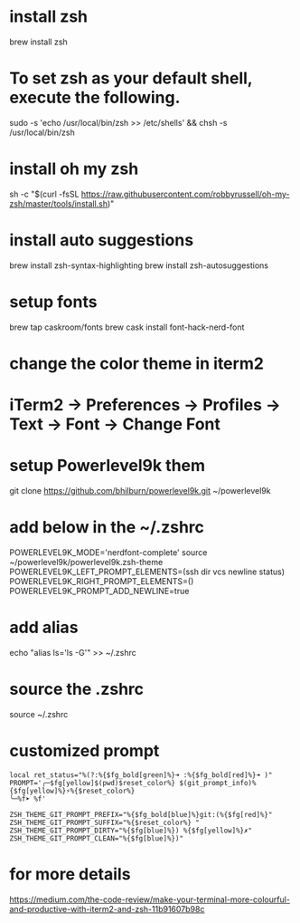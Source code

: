 # install zsh
brew install zsh
# To set zsh as your default shell, execute the following.
sudo -s 'echo /usr/local/bin/zsh >> /etc/shells' && chsh -s /usr/local/bin/zsh
# install oh my zsh
sh -c "$(curl -fsSL https://raw.githubusercontent.com/robbyrussell/oh-my-zsh/master/tools/install.sh)"

# install auto suggestions
brew install zsh-syntax-highlighting
brew install zsh-autosuggestions

# setup fonts
brew tap caskroom/fonts
brew cask install font-hack-nerd-font
# change the color theme in iterm2
# iTerm2 -> Preferences -> Profiles -> Text -> Font -> Change Font

# setup Powerlevel9k them
git clone https://github.com/bhilburn/powerlevel9k.git ~/powerlevel9k
# add below in the ~/.zshrc
POWERLEVEL9K_MODE='nerdfont-complete'
source ~/powerlevel9k/powerlevel9k.zsh-theme
POWERLEVEL9K_LEFT_PROMPT_ELEMENTS=(ssh dir vcs newline status)
POWERLEVEL9K_RIGHT_PROMPT_ELEMENTS=()
POWERLEVEL9K_PROMPT_ADD_NEWLINE=true

# add alias
echo "alias ls='ls -G'" >> ~/.zshrc

# source the .zshrc
source ~/.zshrc

# customized prompt
```
local ret_status="%(?:%{$fg_bold[green]%}➜ :%{$fg_bold[red]%}➜ )"
PROMPT='╭─$fg[yellow]$(pwd)$reset_color%} $(git_prompt_info)%{$fg[yellow]%}⚡%{$reset_color%}
╰─%f➤ %f'

ZSH_THEME_GIT_PROMPT_PREFIX="%{$fg_bold[blue]%}git:(%{$fg[red]%}"
ZSH_THEME_GIT_PROMPT_SUFFIX="%{$reset_color%} "
ZSH_THEME_GIT_PROMPT_DIRTY="%{$fg[blue]%}) %{$fg[yellow]%}✗"
ZSH_THEME_GIT_PROMPT_CLEAN="%{$fg[blue]%})"
```

# for more details
https://medium.com/the-code-review/make-your-terminal-more-colourful-and-productive-with-iterm2-and-zsh-11b91607b98c